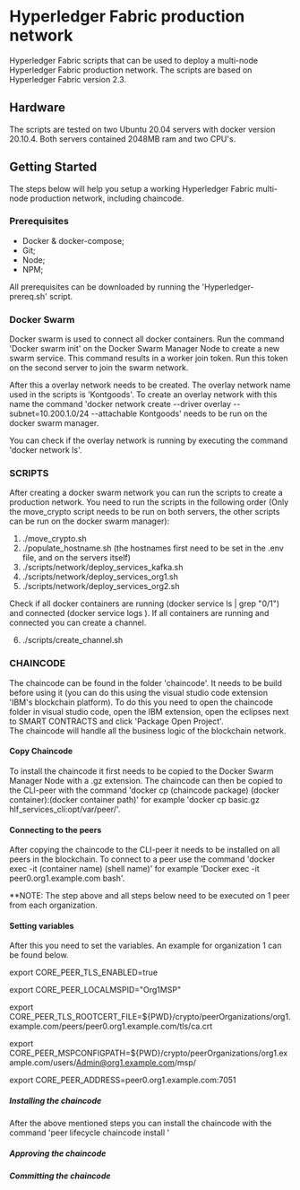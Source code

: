 # Hyperledger Fabric production network
Hyperledger Fabric scripts that can be used to deploy a multi-node Hyperledger Fabric production network. The scripts are based on Hyperledger Fabric version 2.3.

## Hardware
The scripts are tested on two Ubuntu 20.04 servers with docker version 20.10.4. Both servers contained 2048MB ram and two CPU's. 

## Getting Started
The steps below will help you setup a working Hyperledger Fabric multi-node production network, including chaincode. 

### Prerequisites
- Docker & docker-compose;
- Git;
- Node;
- NPM;

All prerequisites can be downloaded by running the 'Hyperledger-prereq.sh' script. 

### Docker Swarm
Docker swarm is used to connect all docker containers. Run the command 'Docker swarm init' on the Docker Swarm Manager Node to create a new swarm service. This command results in a worker join token. Run this token on the second server to join the swarm network. 

After this a overlay network needs to be created. The overlay network name used in the scripts is 'Kontgoods'. To create an overlay network with this name the command 'docker network create --driver overlay --subnet=10.200.1.0/24 --attachable Kontgoods' needs to be run on the docker swarm manager. 

You can check if the overlay network is running by executing the command 'docker network ls'. 

### SCRIPTS
After creating a docker swarm network you can run the scripts to create a production network. 
You need to run the scripts in the following order (Only the move_crypto script needs to be run on both servers, the other scripts can be run on the docker swarm manager):
1. ./move_crypto.sh
2. ./populate_hostname.sh (the hostnames first need to be set in the .env file, and on the servers itself)
3. ./scripts/network/deploy_services_kafka.sh
4. ./scripts/network/deploy_services_org1.sh
5. ./scripts/network/deploy_services_org2.sh

Check if all docker containers are running (docker service ls | grep "0/1") and connected (docker service logs <container id>).
If all containers are running and connected you can create a channel.

6. ./scripts/create_channel.sh

### CHAINCODE
The chaincode can be found in the folder 'chaincode'. It needs to be build before using it (you can do this using the visual studio code extension 'IBM's blockchain platform). To do this you need to open the chaincode folder in visual studio code, open the IBM extension, open the eclipses next to SMART CONTRACTS and click 'Package Open Project'.   
The chaincode will handle all the business logic of the blockchain network. 

#### Copy Chaincode
To install the chaincode it first needs to be copied to the Docker Swarm Manager Node with a .gz extension. The chaincode can then be copied to the CLI-peer with the command 'docker cp (chaincode package) (docker container):(docker container path)' for example 'docker cp basic.gz hlf_services_cli:opt/var/peer/'. 

#### Connecting to the peers
After copying the chaincode to the CLI-peer it needs to be installed on all peers in the blockchain. To connect to a peer use the command 'docker exec -it (container name) (shell name)' for example 'Docker exec -it peer0.org1.example.com bash'. 

**NOTE: The step above and all steps below need to be executed on 1 peer from each organization. 

#### Setting variables
After this you need to set the variables. An example for organization 1 can be found below.

export CORE_PEER_TLS_ENABLED=true
  
export CORE_PEER_LOCALMSPID="Org1MSP"
  
export CORE_PEER_TLS_ROOTCERT_FILE=${PWD}/crypto/peerOrganizations/org1.example.com/peers/peer0.org1.example.com/tls/ca.crt
  
export CORE_PEER_MSPCONFIGPATH=${PWD}/crypto/peerOrganizations/org1.example.com/users/Admin@org1.example.com/msp/
  
export CORE_PEER_ADDRESS=peer0.org1.example.com:7051

##### Installing the chaincode
After the above mentioned steps you can install the chaincode with the command 'peer lifecycle chaincode install <chaincode package>' 
  
  
##### Approving the chaincode
  
  
##### Committing the chaincode











